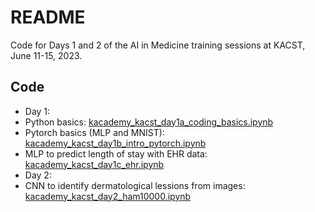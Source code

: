 # README

Code for Days 1 and 2 of the AI in Medicine training sessions at KACST, June 11-15, 2023.

## Code
* Day 1:
 * Python basics: [kacademy_kacst_day1a_coding_basics.ipynb](https://github.com/rhenaog/kacademy_kacst_day12/blob/main/kacademy_kacst_day1a_coding_basics.ipynb)
 * Pytorch basics (MLP and MNIST): [kacademy_kacst_day1b_intro_pytorch.ipynb](https://github.com/rhenaog/kacademy_kacst_day12/blob/main/kacademy_kacst_day1b_intro_pytorch.ipynb)
 * MLP to predict length of stay with EHR data: [kacademy_kacst_day1c_ehr.ipynb](https://github.com/rhenaog/kacademy_kacst_day12/blob/main/kacademy_kacst_day1c_ehr.ipynb)
* Day 2:
 * CNN to identify dermatological lessions from images: [kacademy_kacst_day2_ham10000.ipynb](https://github.com/rhenaog/kacademy_kacst_day12/blob/main/kacademy_kacst_day2_ham10000.ipynb)
